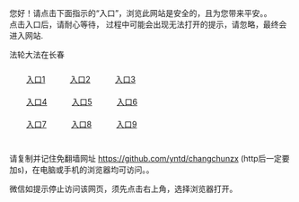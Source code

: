 您好！请点击下面指示的“入口”，浏览此网站是安全的，且为您带来平安。。 <br/>
点击入口后，请耐心等待， 过程中可能会出现无法打开的提示，请忽略，最终会进入网站. </br>

法轮大法在长春<br/>
<div style="padding:10px"><a style="margin:20px" target="_blank" href="https://d373vem1lt2w3d.cloudfront.net/2Qpsp?buskszj" id="ccLink1" rel="nofollow">入口1</a> <a target="_blank" style="margin:20px" href="https://d31828np5h2yhc.cloudfront.net/2Qpsp?lftuqypq" id="ccLink2" rel="nofollow">入口2</a> <a style="margin:20px" target="_blank" href="https://d2mlp11li3kgxj.cloudfront.net/2Qpsp?hzzrv" id="ccLink3" rel="nofollow">入口3</a></div>

<div style="padding:10px" ><a style="margin:20px" target="_blank" href="https://d373vem1lt2w3d.cloudfront.net/2Qpsp?buskszj" id="ccLink4" rel="nofollow">入口4</a> <a style="margin:20px" href="https://d31828np5h2yhc.cloudfront.net/2Qpsp?lftuqypq" target="_blank" id="ccLink5" rel="nofollow">入口5</a> <a style="margin:20px" href="https://d2mlp11li3kgxj.cloudfront.net/2Qpsp?hzzrv" target="_blank" id="ccLink6" rel="nofollow">入口6</a></div>

<div style="padding:10px"><a style="margin:20px" target="_blank" href="https://d373vem1lt2w3d.cloudfront.net/2Qpsp?buskszj" id="ccLink7" rel="nofollow">入口7</a> <a style="margin:20px" href="https://d31828np5h2yhc.cloudfront.net/2Qpsp?lftuqypq" target="_blank" id="ccLink8" rel="nofollow">入口8</a> <a style="margin:20px" target="_blank" href="https://d2mlp11li3kgxj.cloudfront.net/2Qpsp?hzzrv" id="ccLink9" rel="nofollow">入口9</a></div>

<br/>



请复制并记住免翻墙网址 https://github.com/yntd/changchunzx (http后一定要加s)，在电脑或手机的浏览器均可访问。。<br/>

微信如提示停止访问该网页，须先点击右上角，选择浏览器打开。

